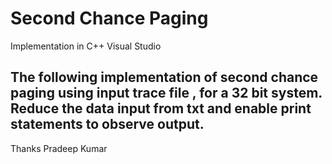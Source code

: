 # Second Chance Paging
Implementation in C++ Visual Studio

The following implementation of second chance paging using input trace file , for a 32 bit system. 
Reduce the data input from txt and enable print statements to observe output. 
-----------------------------------------------------------------------------------
Thanks 
Pradeep Kumar
